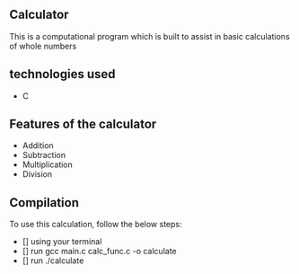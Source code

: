 ## Calculator
This is a computational program which is built to assist in basic calculations of whole numbers

## technologies used
* C

## Features of the calculator
+ Addition
+ Subtraction
+ Multiplication
+ Division

## Compilation
To use this calculation, follow the below steps:
- [] using your terminal
- [] run gcc main.c calc_func.c -o calculate
- [] run ./calculate
